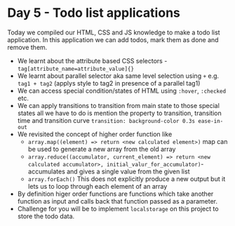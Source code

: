# Day 5 - Todo list applications

Today we compiled our HTML, CSS and JS knowledge to make a todo list application.
In this application we can add todos, mark them as done and remove them.

- We learnt about the attribute based CSS selectors - `tag[attribute_name=attribute_value]{}`
- We learnt about parallel selector aka same level selection using `+` e.g. `tag1 + tag2` (applys style to tag2 in presence of a parallel tag1)
- We can access special condition/states of HTML using `:hover`, `:checked` etc.
- We can apply transitions to transition from main state to those special states all we have to do is mention the property to transition, transition time and transition curve `transition: background-color 0.3s ease-in-out`
- We revisited the concept of higher order function like
    - `array.map((element) => return <new calculated element>)` map can be used to generate a new array from the old array
    - `array.reduce((accumulator, current_element) => return <new calculated accumulator>, initial_valur_for_accumulator)`- accumulates and gives a single value from the given list
    - `array.forEach()` This does not explicitly produce a new output but it lets us to loop through each element of an array
- By definition higer order functions are functions which take another function as input and calls back that function passed as a parameter. 
- Challenge for you will be to implement `localstorage` on this project to store the todo data.
